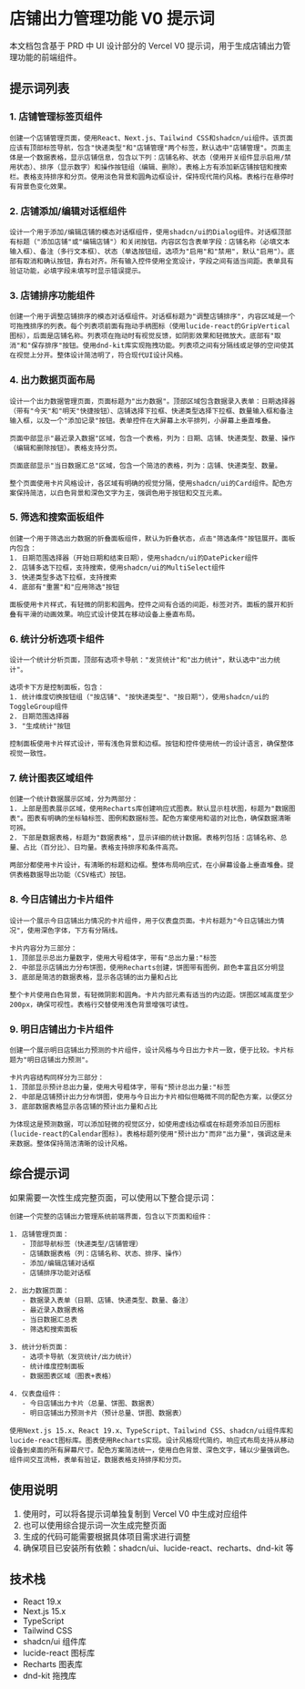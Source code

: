 # 店铺出力管理功能 V0 提示词

本文档包含基于 PRD 中 UI 设计部分的 Vercel V0 提示词，用于生成店铺出力管理功能的前端组件。

## 提示词列表

### 1. 店铺管理标签页组件

```
创建一个店铺管理页面，使用React、Next.js、Tailwind CSS和shadcn/ui组件。该页面应该有顶部标签导航，包含"快递类型"和"店铺管理"两个标签，默认选中"店铺管理"。页面主体是一个数据表格，显示店铺信息，包含以下列：店铺名称、状态（使用开关组件显示启用/禁用状态）、排序（显示数字）和操作按钮组（编辑、删除）。表格上方有添加新店铺按钮和搜索栏。表格支持排序和分页。使用淡色背景和圆角边框设计，保持现代简约风格。表格行在悬停时有背景色变化效果。
```

### 2. 店铺添加/编辑对话框组件

```
设计一个用于添加/编辑店铺的模态对话框组件，使用shadcn/ui的Dialog组件。对话框顶部有标题（"添加店铺"或"编辑店铺"）和关闭按钮。内容区包含表单字段：店铺名称（必填文本输入框）、备注（多行文本框）、状态（单选按钮组，选项为"启用"和"禁用"，默认"启用"）。底部有取消和确认按钮，靠右对齐。所有输入控件使用全宽设计，字段之间有适当间距。表单具有验证功能，必填字段未填写时显示错误提示。
```

### 3. 店铺排序功能组件

```
创建一个用于调整店铺排序的模态对话框组件。对话框标题为"调整店铺排序"，内容区域是一个可拖拽排序的列表。每个列表项前面有拖动手柄图标（使用lucide-react的GripVertical图标），后面是店铺名称。列表项在拖动时有视觉反馈，如阴影效果和轻微放大。底部有"取消"和"保存排序"按钮。使用dnd-kit库实现拖拽功能。列表项之间有分隔线或足够的空间使其在视觉上分开。整体设计简洁明了，符合现代UI设计风格。
```

### 4. 出力数据页面布局

```
设计一个出力数据管理页面，页面标题为"出力数据"。顶部区域包含数据录入表单：日期选择器（带有"今天"和"明天"快捷按钮）、店铺选择下拉框、快递类型选择下拉框、数量输入框和备注输入框，以及一个"添加记录"按钮。表单控件在大屏幕上水平排列，小屏幕上垂直堆叠。

页面中部显示"最近录入数据"区域，包含一个表格，列为：日期、店铺、快递类型、数量、操作（编辑和删除按钮）。表格支持分页。

页面底部显示"当日数据汇总"区域，包含一个简洁的表格，列为：店铺、快递类型、数量。

整个页面使用卡片风格设计，各区域有明确的视觉分隔，使用shadcn/ui的Card组件。配色方案保持简洁，以白色背景和深色文字为主，强调色用于按钮和交互元素。
```

### 5. 筛选和搜索面板组件

```
创建一个用于筛选出力数据的折叠面板组件，默认为折叠状态，点击"筛选条件"按钮展开。面板内包含：
1. 日期范围选择器（开始日期和结束日期），使用shadcn/ui的DatePicker组件
2. 店铺多选下拉框，支持搜索，使用shadcn/ui的MultiSelect组件
3. 快递类型多选下拉框，支持搜索
4. 底部有"重置"和"应用筛选"按钮

面板使用卡片样式，有轻微的阴影和圆角。控件之间有合适的间距，标签对齐。面板的展开和折叠有平滑的动画效果。响应式设计使其在移动设备上垂直布局。
```

### 6. 统计分析选项卡组件

```
设计一个统计分析页面，顶部有选项卡导航："发货统计"和"出力统计"，默认选中"出力统计"。

选项卡下方是控制面板，包含：
1. 统计维度切换按钮组（"按店铺"、"按快递类型"、"按日期"），使用shadcn/ui的ToggleGroup组件
2. 日期范围选择器
3. "生成统计"按钮

控制面板使用卡片样式设计，带有浅色背景和边框。按钮和控件使用统一的设计语言，确保整体视觉一致性。
```

### 7. 统计图表区域组件

```
创建一个统计数据展示区域，分为两部分：
1. 上部是图表展示区域，使用Recharts库创建响应式图表。默认显示柱状图，标题为"数据图表"。图表有明确的坐标轴标签、图例和数据标签。配色方案使用和谐的对比色，确保数据清晰可辨。
2. 下部是数据表格，标题为"数据表格"，显示详细的统计数据。表格列包括：店铺名称、总量、占比（百分比）、日均量。表格支持排序和条件高亮。

两部分都使用卡片设计，有清晰的标题和边框。整体布局响应式，在小屏幕设备上垂直堆叠。提供表格数据导出功能（CSV格式）按钮。
```

### 8. 今日店铺出力卡片组件

```
设计一个展示今日店铺出力情况的卡片组件，用于仪表盘页面。卡片标题为"今日店铺出力情况"，使用深色字体，下方有分隔线。

卡片内容分为三部分：
1. 顶部显示总出力量数字，使用大号粗体字，带有"总出力量:"标签
2. 中部显示店铺出力分布饼图，使用Recharts创建，饼图带有图例，颜色丰富且区分明显
3. 底部是简洁的数据表格，显示各店铺的出力量和占比

整个卡片使用白色背景，有轻微阴影和圆角。卡片内部元素有适当的内边距。饼图区域高度至少200px，确保可视性。表格行交替使用浅色背景增强可读性。
```

### 9. 明日店铺出力卡片组件

```
创建一个展示明日店铺出力预测的卡片组件，设计风格与今日出力卡片一致，便于比较。卡片标题为"明日店铺出力预测"。

卡片内容结构同样分为三部分：
1. 顶部显示预计总出力量，使用大号粗体字，带有"预计总出力量:"标签
2. 中部是店铺预计出力分布饼图，使用与今日出力卡片相似但略微不同的配色方案，以便区分
3. 底部数据表格显示各店铺的预计出力量和占比

为体现这是预测数据，可以添加轻微的视觉区分，如使用虚线边框或在标题旁添加日历图标(lucide-react的Calendar图标)。表格标题列使用"预计出力"而非"出力量"，强调这是未来数据。整体保持简洁清晰的设计风格。
```

## 综合提示词

如果需要一次性生成完整页面，可以使用以下整合提示词：

```
创建一个完整的店铺出力管理系统前端界面，包含以下页面和组件：

1. 店铺管理页面：
   - 顶部导航标签（快递类型/店铺管理）
   - 店铺数据表格（列：店铺名称、状态、排序、操作）
   - 添加/编辑店铺对话框
   - 店铺排序功能对话框

2. 出力数据页面：
   - 数据录入表单（日期、店铺、快递类型、数量、备注）
   - 最近录入数据表格
   - 当日数据汇总表
   - 筛选和搜索面板

3. 统计分析页面：
   - 选项卡导航（发货统计/出力统计）
   - 统计维度控制面板
   - 数据图表区域（图表+表格）

4. 仪表盘组件：
   - 今日店铺出力卡片（总量、饼图、数据表）
   - 明日店铺出力预测卡片（预计总量、饼图、数据表）

使用Next.js 15.x、React 19.x、TypeScript、Tailwind CSS、shadcn/ui组件库和lucide-react图标库。图表使用Recharts实现。设计风格现代简约，响应式布局支持从移动设备到桌面的所有屏幕尺寸。配色方案简洁统一，使用白色背景、深色文字，辅以少量强调色。组件间交互流畅，表单有验证，数据表格支持排序和分页。
```

## 使用说明

1. 使用时，可以将各提示词单独复制到 Vercel V0 中生成对应组件
2. 也可以使用综合提示词一次生成完整页面
3. 生成的代码可能需要根据具体项目需求进行调整
4. 确保项目已安装所有依赖：shadcn/ui、lucide-react、recharts、dnd-kit 等

## 技术栈

- React 19.x
- Next.js 15.x
- TypeScript
- Tailwind CSS
- shadcn/ui 组件库
- lucide-react 图标库
- Recharts 图表库
- dnd-kit 拖拽库

